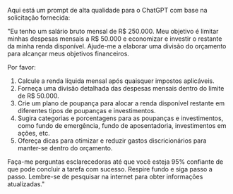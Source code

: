  
Aqui está um prompt de alta qualidade para o ChatGPT com base na solicitação fornecida:

"Eu tenho um salário bruto mensal de R$ 250.000. Meu objetivo é limitar minhas despesas mensais a R$ 50.000 e economizar e investir o restante da minha renda disponível. Ajude-me a elaborar uma divisão do orçamento para alcançar meus objetivos financeiros.

Por favor:
1. Calcule a renda líquida mensal após quaisquer impostos aplicáveis.
2. Forneça uma divisão detalhada das despesas mensais dentro do limite de R$ 50.000.
3. Crie um plano de poupança para alocar a renda disponível restante em diferentes tipos de poupanças e investimentos.
4. Sugira categorias e porcentagens para as poupanças e investimentos, como fundo de emergência, fundo de aposentadoria, investimentos em ações, etc.
5. Ofereça dicas para otimizar e reduzir gastos discricionários para manter-se dentro do orçamento.

Faça-me perguntas esclarecedoras até que você esteja 95% confiante de que pode concluir a tarefa com sucesso. Respire fundo e siga passo a passo. Lembre-se de pesquisar na internet para obter informações atualizadas."
```